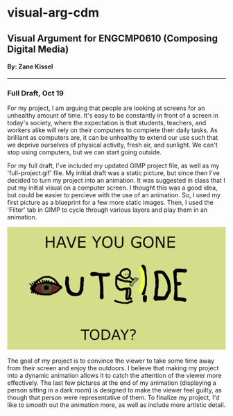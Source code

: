 # visual-arg-cdm
<h2>Visual Argument for ENGCMP0610 (Composing Digital Media)</h2>
<h4>By: Zane Kissel</h4>
<hr>

<h3>Full Draft, Oct 19</h3>
<p>For my project, I am arguing that people are looking at screens for an unhealthy amount of time. It's easy to be constantly in front of a screen in today's society, where the expectation is that students, teachers, and workers alike will rely on their computers to complete their daily tasks. As brilliant as computers are, it can be unhealthy to extend our use such that we deprive ourselves of physical activity, fresh air, and sunlight. We can't stop using computers, but we can start going outside. </p>

<p>For my full draft, I've included my updated GIMP project file, as well as my 'full-project.gif' file. My initial draft was a static picture, but since then I've decided to turn my project into an animation. It was suggested in class that I put my initial visual on a computer screen. I thought this was a good idea, but could be easier to percieve with the use of an animation. So, I used my first picture as a blueprint for a few more static images. Then, I used the 'Filter' tab in GIMP to cycle through various layers and play them in an animation.</p>

<img src="full-project.gif">

<p>The goal of my project is to convince the viewer to take some time away from their screen and enjoy the outdoors. I believe that making my project into a dynamic animation allows it to catch the attention of the viewer more effectively. The last few pictures at the end of my animation (displaying a person sitting in a dark room) is designed to make the viewer feel guilty, as though that person were representative of them. To finalize my project, I'd like to smooth out the animation more, as well as include more artistic detail.</p>
